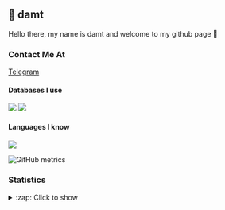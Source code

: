 ## 🐶 damt
Hello there, my name is damt and welcome to my github page 👋

### Contact Me At
<a href="https://t.me/therealdamt">Telegram</a>

#### Databases I use
<img src="https://img.shields.io/badge/mysql-000000?style=for-the-badge&logo=mysql&logoColor=white"> <img src="https://img.shields.io/badge/mongo-000000?style=for-the-badge&logo=mongo&logoColor=white">

#### Languages I know 
<img src="https://img.shields.io/badge/Java-3776AB?style=for-the-badge&logo=Java&logoColor=white"/> 

![GitHub metrics](https://metrics.lecoq.io/therealdamt?template=classic&followup=1&isocalendar=1&languages=1&isocalendar.duration=half-year&config.timezone=America%2FNew_York)

### Statistics
<details>
  <summary>:zap: Click to show</summary>
   <img align="Left" alt="therealdamt's Github Stats" src="https://github-readme-stats.vercel.app/api?username=therealdamt&show_icons=true&hide_border=true&theme=dark" />
   <img style="float: right;" alt="Most Used Languages" src="https://github-readme-stats.vercel.app/api/top-langs/?username=therealdamt&layout=compact&hide_border=true&theme=dark"/>
</details>
